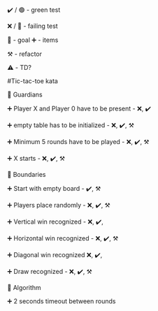 :heavy_check_mark: / :green_circle:  - green test

:x: / :red_circle: - failing test

:dart: - goal
:heavy_plus_sign: - items

:hammer_and_pick: - refactor

:warning: - TD?

#Tic-tac-toe kata

:dart: Guardians

:heavy_plus_sign: Player X and Player 0 have to be present - :x:, :heavy_check_mark:

:heavy_plus_sign: empty table has to be initialized  - :x:, :heavy_check_mark:, :hammer_and_pick:

:heavy_plus_sign: Minimum 5 rounds have to be played - :x:, :heavy_check_mark:, :hammer_and_pick:

:heavy_plus_sign: X starts - :x:, :heavy_check_mark:, :hammer_and_pick:


:dart: Boundaries

:heavy_plus_sign: Start with empty board  - :heavy_check_mark:, :hammer_and_pick:

:heavy_plus_sign: Players place randomly - :x:, :heavy_check_mark:, :hammer_and_pick:

:heavy_plus_sign: Vertical win recognized - :x:, :heavy_check_mark:,

:heavy_plus_sign: Horizontal win recognized  - :x:, :heavy_check_mark:, :hammer_and_pick:

:heavy_plus_sign: Diagonal win recognized :x:, :heavy_check_mark:,

:heavy_plus_sign: Draw recognized   - :x:, :heavy_check_mark:, :hammer_and_pick:


:dart: Algorithm

:heavy_plus_sign: 2 seconds timeout between rounds
